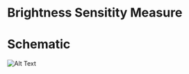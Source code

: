 # Brightness Sensitity Measure



# Schematic

![Alt Text](https://drive.google.com/uc?export=view&id=19vkGaPTyZuv4kTRvDNJbMRsRLqKQnVPM)
